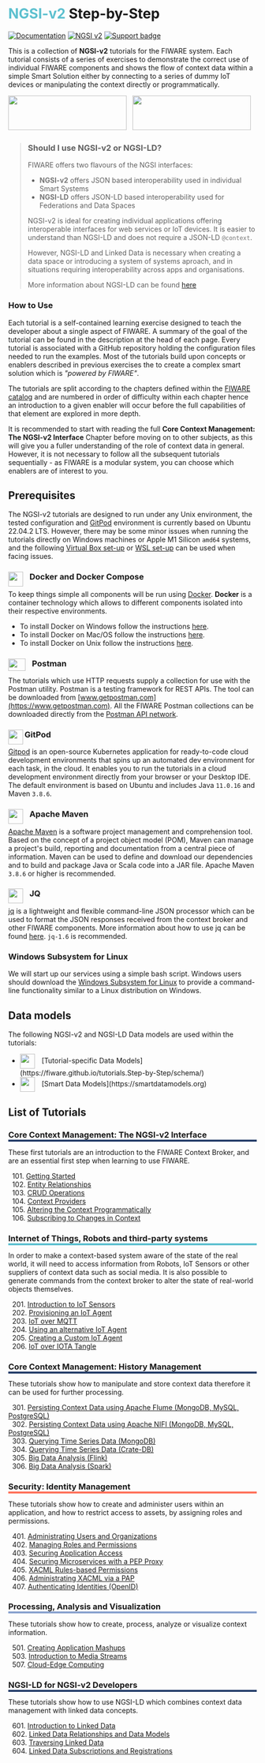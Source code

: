 # <span style='color:#5dc0cf'>NGSI-v2</span> Step-by-Step

[![Documentation](https://nexus.lab.fiware.org/repository/raw/public/badges/chapters/documentation.svg)](https://fiware-tutorials.rtfd.io)
[![NGSI v2](https://img.shields.io/badge/NGSI-v2-5dc0cf.svg)](https://fiware-ges.github.io/orion/api/v2/stable/)
[![Support badge](https://img.shields.io/badge/tag-fiware-orange.svg?logo=stackoverflow)](https://stackoverflow.com/questions/tagged/fiware)

<div id="social-meta">
<meta property="og:title" content="A collection of NGSI-v2 tutorials for the FIWARE system">
<meta property="og:description" content="Each tutorial consists of a series of exercises to demonstrate the correct use of individual FIWARE components.">
<meta property="og:type" content="documentation">
<meta property="og:url" content="https://fiware-tutorials.readthedocs.io/en/latest/">
<meta property="og:image" content="https://www.fiware.org/wp-content/uploads/FF_Banner_General.png">
<meta name="twitter:card" content="summary_large_image">
<meta name="twitter:site" content="@FIWARE">
<meta name="twitter:title" content="About
The process for commercial software to apply as powered by FIWARE or FIWARE-Ready">
<meta name="twitter:description" content="A series of exercises to demonstrate the correct use of individual FIWARE component.">
<meta name="twitter:image" content="https://www.fiware.org/wp-content/uploads/FF_Banner_General.png">
</div>

This is a collection of **NGSI-v2** tutorials for the FIWARE system. Each tutorial consists of a series of exercises to
demonstrate the correct use of individual FIWARE components and shows the flow of context data within a simple Smart
Solution either by connecting to a series of dummy IoT devices or manipulating the context directly or programmatically.

<a href="https://www.fiware.org/global-summit/"><img src="https://fiware.github.io//catalogue/img/Summit25.png" width="240" height="70" /></a> &nbsp; <a href="https://www.eventbrite.co.uk/e/fiware-global-summit-2025-rabat-smart-city-morocco-tickets-1249129843989"><img src="https://fiware.github.io//catalogue/img/Training25.png" width="240" height="70" /></a> 
<!--- GLOBAL SUMMIT BANNER AD 
-->

<blockquote>
<h3>Should I use NGSI-v2 or NGSI-LD?</h3>
<p>
    FIWARE offers two flavours of the NGSI interfaces:
</p>
<ul>
    <li>
        <b style="color:#777;">NGSI-v2</b> offers JSON based interoperability used in individual Smart Systems
    </li>
    <li>
        <b style="color:#777;">NGSI-LD</b> offers JSON-LD based interoperability used for Federations and Data Spaces
    </li>
</ul>
<p>
    NGSI-v2 is ideal for creating individual applications offering interoperable interfaces for web services
    or IoT devices. It is easier to understand than NGSI-LD and does not require a JSON-LD
    <code style="color:#777;">@context</code>.
</p>
<p>
    However, NGSI-LD and Linked Data is necessary when creating a data space or introducing a system of
    systems aproach, and in situations requiring  interoperability across apps and organisations.
</p>
<p>
     More information about NGSI-LD can be found <a href="https://ngsi-ld-tutorials.readthedocs.io/">here</a>
</p>
</blockquote>

<h3>How to Use</h3>

Each tutorial is a self-contained learning exercise designed to teach the developer about a single aspect of FIWARE. A
summary of the goal of the tutorial can be found in the description at the head of each page. Every tutorial is
associated with a GitHub repository holding the configuration files needed to run the examples. Most of the tutorials
build upon concepts or enablers described in previous exercises the to create a complex smart solution which is
_"powered by FIWARE"_.

The tutorials are split according to the chapters defined within the
[FIWARE catalog](https://www.fiware.org/developers/catalogue/) and are numbered in order of difficulty within each
chapter hence an introduction to a given enabler will occur before the full capabilities of that element are explored in
more depth.

It is recommended to start with reading the full **Core Context Management: The NGSI-v2 Interface** Chapter before
moving on to other subjects, as this will give you a fuller understanding of the role of context data in general.
However, it is not necessary to follow all the subsequent tutorials sequentially - as FIWARE is a modular system, you
can choose which enablers are of interest to you.

## Prerequisites

The NGSI-v2 tutorials are designed to run under any Unix environment, the tested configuration and
[GitPod](https://github.com/gitpod-io/gitpod) environment is currently based on Ubuntu 22.04.2 LTS. However, there may
be some minor issues when running the tutorials directly on Windows machines or Apple M1 Silicon `amd64` systems, and
the following [Virtual Box set-up](virtual-box.md) or [WSL set-up](wsl.md) can be used when facing issues.

### Docker and Docker Compose <img src="https://www.docker.com/favicon.ico" align="left"  height="30" width="30" style="border-right-style:solid; border-right-width:10px; border-color:transparent; background: transparent">

To keep things simple all components will be run using [Docker](https://www.docker.com). **Docker** is a container
technology which allows to different components isolated into their respective environments.

-   To install Docker on Windows follow the instructions [here](https://docs.docker.com/docker-for-windows/).
-   To install Docker on Mac/OS follow the instructions [here](https://docs.docker.com/docker-for-mac/).
-   To install Docker on Unix follow the instructions [here](./docker-ubuntu.md).

### Postman <img src="./img/postman.png" align="left"  height="25" width="35" style="border-right-style:solid; border-right-width:10px; border-color:transparent; background: transparent">

The tutorials which use HTTP requests supply a collection for use with the Postman utility. Postman is a testing
framework for REST APIs. The tool can be downloaded from [www.getpostman.com](https://www.getpostman.com). All the
FIWARE Postman collections can be downloaded directly from the
[Postman API network](https://explore.postman.com/team/3mM5EY6ChBYp9D).

### GitPod <img src="https://gitpod.io/favicon.ico" align="left"  height="30" width="30">

[Gitpod](https://github.com/gitpod-io/gitpod) is an open-source Kubernetes application for ready-to-code cloud
development environments that spins up an automated dev environment for each task, in the cloud. It enables you to run
the tutorials in a cloud development environment directly from your browser or your Desktop IDE. The default environment
is based on Ubuntu and includes Java `11.0.16` and Maven `3.8.6`.

### Apache Maven <img src="https://maven.apache.org/favicon.ico" align="left"  height="30" width="30" style="border-right-style:solid; border-right-width:10px; border-color:transparent; background: transparent">

[Apache Maven](https://maven.apache.org/download.cgi) is a software project management and comprehension tool. Based on
the concept of a project object model (POM), Maven can manage a project's build, reporting and documentation from a
central piece of information. Maven can be used to define and download our dependencies and to build and package Java or
Scala code into a JAR file. Apache Maven `3.8.6` or higher is recommended.

### JQ <img src="https://jqlang.github.io/jq/jq.png" align="left"  height="30" width="30" style="border-right-style:solid; border-right-width:10px; border-color:transparent; background: transparent">

[jq](https://jqlang.github.io/jq/) is a lightweight and flexible command-line JSON processor which can be used to format
the JSON responses received from the context broker and other FIWARE components. More information about how to use jq
can be found [here](https://www.digitalocean.com/community/tutorials/how-to-transform-json-data-with-jq). `jq-1.6` is
recommended.

### Windows Subsystem for Linux

We will start up our services using a simple bash script. Windows users should download the
[Windows Subsystem for Linux](https://learn.microsoft.com/en-us/windows/wsl/install) to provide a command-line
functionality similar to a Linux distribution on Windows.

## Data models

The following NGSI-v2 and NGSI-LD Data models are used within the tutorials:

-   <img src="https://json-ld.org/favicon.ico" align="center" height="30" width="30" style="border-right-style:solid; border-right-width:10px; border-color:transparent; background: transparent">
    [Tutorial-specific Data Models](https://fiware.github.io/tutorials.Step-by-Step/schema/)
-   <img src="https://json-ld.org/favicon.ico" align="center" height="30" width="30" style="border-right-style:solid; border-right-width:10px; border-color:transparent; background: transparent">
    [Smart Data Models](https://smartdatamodels.org)

## List of Tutorials

<h3 style="box-shadow: 0px 4px 0px 0px #233c68;">Core Context Management: The NGSI-v2 Interface</h3>

These first tutorials are an introduction to the FIWARE Context Broker, and are an essential first step when learning to
use FIWARE.

&nbsp; 101. [Getting Started](getting-started.md)<br/> &nbsp; 102. [Entity Relationships](entity-relationships.md)<br/>
&nbsp; 103. [CRUD Operations](crud-operations.md)<br/> &nbsp; 104. [Context Providers](context-providers.md)<br/>
&nbsp; 105. [Altering the Context Programmatically](accessing-context.md)<br/> &nbsp; 106.
[Subscribing to Changes in Context](subscriptions.md)<br/>

<h3 style="box-shadow: 0px 4px 0px 0px #5dc0cf;">Internet of Things, Robots and third-party systems</h3>

In order to make a context-based system aware of the state of the real world, it will need to access information from
Robots, IoT Sensors or other suppliers of context data such as social media. It is also possible to generate commands
from the context broker to alter the state of real-world objects themselves.

&nbsp; 201. [Introduction to IoT Sensors](iot-sensors.md)<br/> &nbsp; 202.
[Provisioning an IoT Agent](iot-agent.md)<br/> &nbsp; 203. [IoT over MQTT](iot-over-mqtt.md)<br/> &nbsp; 204.
[Using an alternative IoT Agent](iot-agent-json.md)<br/> &nbsp; 205.
[Creating a Custom IoT Agent](custom-iot-agent.md)<br/> &nbsp; 206. [IoT over IOTA Tangle](iot-over-iota-tangle.md)<br/>

<!-- &nbsp; 250. [Introduction to Fast-RTPS and Micro-RTPS](fast-rtps-micro-rtps.md)<br/> -->

<h3 style="box-shadow: 0px 4px 0px 0px #233c68;">Core Context Management: History Management</h3>

These tutorials show how to manipulate and store context data therefore it can be used for further processing.

&nbsp; 301. [Persisting Context Data using Apache Flume (MongoDB, MySQL, PostgreSQL)](historic-context-flume.md)<br/>
&nbsp; 302. [Persisting Context Data using Apache NIFI (MongoDB, MySQL, PostgreSQL)](historic-context-nifi.md)<br/>
&nbsp; 303. [Querying Time Series Data (MongoDB)](short-term-history.md)<br/> &nbsp; 304.
[Querying Time Series Data (Crate-DB)](time-series-data.md)<br/> &nbsp; 305.
[Big Data Analysis (Flink)](big-data-flink.md)<br/> &nbsp; 306. [Big Data Analysis (Spark)](big-data-spark.md)<br/>

<h3 style="box-shadow: 0px 4px 0px 0px #ff7059;">Security: Identity Management</h3>

These tutorials show how to create and administer users within an application, and how to restrict access to assets, by
assigning roles and permissions.

&nbsp; 401. [Administrating Users and Organizations](identity-management.md)<br/> &nbsp; 402.
[Managing Roles and Permissions](roles-permissions.md)<br/> &nbsp; 403.
[Securing Application Access](securing-access.md)<br/> &nbsp; 404.
[Securing Microservices with a PEP Proxy](pep-proxy.md)<br/> &nbsp; 405.
[XACML Rules-based Permissions](xacml-access-rules.md)<br/> &nbsp; 406.
[Administrating XACML via a PAP](administrating-xacml.md)<br/> &nbsp; 407.
[Authenticating Identities (OpenID)](open-id-connect.md)<br/>

<h3 style="box-shadow: 0px 4px 0px 0px #88a1ce;">Processing, Analysis and Visualization</h3>

These tutorials show how to create, process, analyze or visualize context information.

&nbsp; 501. [Creating Application Mashups](application-mashups.md)<br/> &nbsp; 503.
[Introduction to Media Streams](media-streams.md)<br/> &nbsp; 507. [Cloud-Edge Computing](edge-computing.md)<br/>

<h3 style="box-shadow: 0px 4px 0px 0px #233c68;">NGSI-LD for NGSI-v2 Developers</h3>

These tutorials show how to use NGSI-LD which combines context data management with linked data concepts.

&nbsp; 601. [Introduction to Linked Data](linked-data.md)<br/> &nbsp; 602.
[Linked Data Relationships and Data Models](relationships-linked-data.md)<br/> &nbsp; 603.
[Traversing Linked Data](working-with-linked-data.md)<br/> &nbsp; 604.
[Linked Data Subscriptions and Registrations](ld-subscriptions-registrations.md)<br/>
